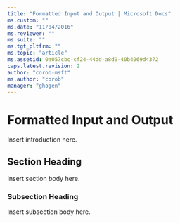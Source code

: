 ```yaml
---
title: "Formatted Input and Output | Microsoft Docs"
ms.custom: ""
ms.date: "11/04/2016"
ms.reviewer: ""
ms.suite: ""
ms.tgt_pltfrm: ""
ms.topic: "article"
ms.assetid: 0a057cbc-cf24-44dd-a8d9-40b4069d4372
caps.latest.revision: 2
author: "corob-msft"
ms.author: "corob"
manager: "ghogen"
---
```

# Formatted Input and Output
Insert introduction here.  
  
## Section Heading  
 Insert section body here.  
  
### Subsection Heading  
 Insert subsection body here.